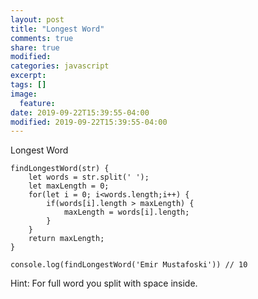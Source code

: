 ```yaml
---
layout: post
title: "Longest Word"
comments: true
share: true
modified:
categories: javascript
excerpt:
tags: []
image:
  feature:
date: 2019-09-22T15:39:55-04:00
modified: 2019-09-22T15:39:55-04:00
---
```


Longest Word

~~~ 
findLongestWord(str) {
	let words = str.split(' ');
	let maxLength = 0;
	for(let i = 0; i<words.length;i++) {
		if(words[i].length > maxLength) {
			maxLength = words[i].length;
		}
	}
	return maxLength;
}

console.log(findLongestWord('Emir Mustafoski')) // 10
~~~

Hint: For full word you split with space inside.
